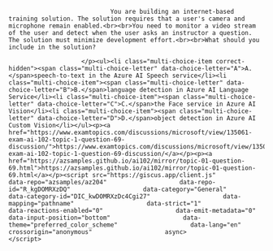 <p class="card-text">
							
								You are building an internet-based training solution. The solution requires that a user's camera and microphone remain enabled.<br><br>You need to monitor a video stream of the user and detect when the user asks an instructor a question. The solution must minimize development effort.<br><br>What should you include in the solution?
							
						</p><ul><li class="multi-choice-item correct-hidden"><span class="multi-choice-letter" data-choice-letter="A">A.</span>speech-to-text in the Azure AI Speech service</li><li class="multi-choice-item"><span class="multi-choice-letter" data-choice-letter="B">B.</span>language detection in Azure AI Language Service</li><li class="multi-choice-item"><span class="multi-choice-letter" data-choice-letter="C">C.</span>the Face service in Azure AI Vision</li><li class="multi-choice-item"><span class="multi-choice-letter" data-choice-letter="D">D.</span>object detection in Azure AI Custom Vision</li></ul><p><a href="https://www.examtopics.com/discussions/microsoft/view/135061-exam-ai-102-topic-1-question-69-discussion/">https://www.examtopics.com/discussions/microsoft/view/135061-exam-ai-102-topic-1-question-69-discussion/</a></p><p><a href="https://azsamples.github.io/ai102/mirror/topic-01-question-69.html">https://azsamples.github.io/ai102/mirror/topic-01-question-69.html</a></p><script src="https://giscus.app/client.js"                    data-repo="azsamples/az204"                    data-repo-id="R_kgDOMRXzDQ"                    data-category="General"                    data-category-id="DIC_kwDOMRXzDc4Cgi27"                    data-mapping="pathname"                    data-strict="1"                    data-reactions-enabled="0"                    data-emit-metadata="0"                    data-input-position="bottom"                    data-theme="preferred_color_scheme"                    data-lang="en"                    crossorigin="anonymous"                    async>                    </script>